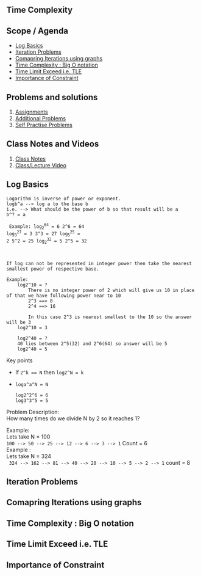 
## Time Complexity

## Scope / Agenda
- [Log Basics](#log-basics)
- [Iteration Problems](#iteration-problems)
- [Comapring Iterations using graphs](#comapring-iterations-using-graphs)
- [Time Complexity : Big O notation](#time-complexity--big-o-notation)
- [Time Limit Exceed i.e. TLE](#time-limit-exceed-ie-tle)
- [Importance of Constraint](#importance-of-constraint)


## Problems and solutions

1. [Assignments]()
2. [Additional Problems]()
3. [Self Practise Problems]()

## Class Notes and Videos

1. [Class Notes](../../class_Notes/DSA%20Intermediate%20Notes/2%20Time%20Complexity(%2025-08-23).pdf)
2. [Class/Lecture Video](https://www.youtube.com/watch?v=nz1IwfVC30E)


## Log Basics

    Logarithm is inverse of power or exponent.
    logb^a --> log a to the base b
    i.e. --> What should be the power of b so that result will be a
    b^? = a 

<code><pre>
Example:
    log<sub>2</sub><sup>64</sup> = 6    2^6 = 64
    log<sub>3</sub><sup>27</sup> = 3    3^3 = 27
    log<sub>5</sub><sup>25</sup> = 2    5^2 = 25
    log<sub>2</sub><sup>32</sup> = 5    2^5 = 32
</pre>
</code>

    If log can not be represented in integer power then take the nearest smallest power of respective base.

    Example:
        log2^10 = ? 
            There is no integer power of 2 which will give us 10 in place of that we have following power near to 10
            2^3 ==> 8
            2^4 ==> 16

            In this case 2^3 is nearest smallest to the 10 so the answer will be 3
        log2^10 = 3

        log2^40 = ?
        40 lies between 2^5(32) and 2^6(64) so answer will be 5
        log2^40 = 5


Key points
- If ```2^k == N``` then ```log2^N = k```
- ```loga^a^N = N```
    
    ```log2^2^6 = 6``` <br>
    ```log3^3^5 = 5```


Problem Description: <br>
    How many times do we divide N by 2 so it reaches 1? <br>

Example:<br> Lets take N = 100 <br>
``` 100 --> 50 --> 25 --> 12 --> 6 --> 3 --> 1 ``` Count = 6 <br>
Example : <br> Lets take N = 324 <br>
``` 324 --> 162 --> 81 --> 40 --> 20 --> 10 --> 5 --> 2 --> 1``` count = 8 <br>









## Iteration Problems

## Comapring Iterations using graphs

## Time Complexity : Big O notation

## Time Limit Exceed i.e. TLE

## Importance of Constraint
